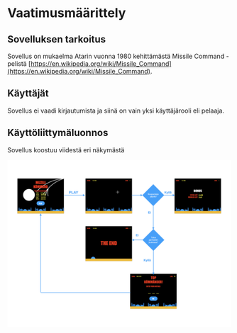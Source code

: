 # Vaatimusmäärittely

## Sovelluksen tarkoitus

Sovellus on mukaelma Atarin vuonna 1980 kehittämästä Missile Command -pelistä [https://en.wikipedia.org/wiki/Missile_Command](https://en.wikipedia.org/wiki/Missile_Command).

## Käyttäjät

Sovellus ei vaadi kirjautumista ja siinä on vain yksi käyttäjärooli eli pelaaja.

## Käyttöliittymäluonnos

Sovellus koostuu viidestä eri näkymästä

![Käyttöliittymäluonnos](https://github.com/majormalfunk/otm-harjoitustyo/blob/master/dokumentaatio/kayttoliittymaluonnos.png)

